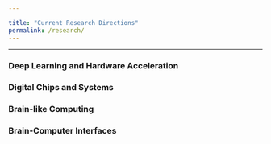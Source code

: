 ```yaml
---

title: "Current Research Directions"
permalink: /research/
---
```


---

### Deep Learning and Hardware Acceleration

### Digital Chips and Systems

### Brain-like Computing 

### Brain-Computer Interfaces

